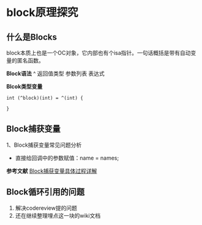 # block原理探究
## 什么是Blocks
block本质上也是一个OC对象，它内部也有个isa指针。一句话概括是带有自动变量的匿名函数。

**Block语法**
^ 返回值类型 参数列表 表达式

**Blcok类型变量**
```
int (^block)(int) = ^(int) {

}
```
## Block捕获变量
1、Block捕获变量常见问题分析
- 直接给回调中的参数赋值：name = names;

**参考文献**
[Block捕获变量具体过程详解](https://cloud.tencent.com/developer/article/1517593)

## Block循环引用的问题
1. 解决codereview提的问题
2. 还在继续整理埋点这一块的wiki文档